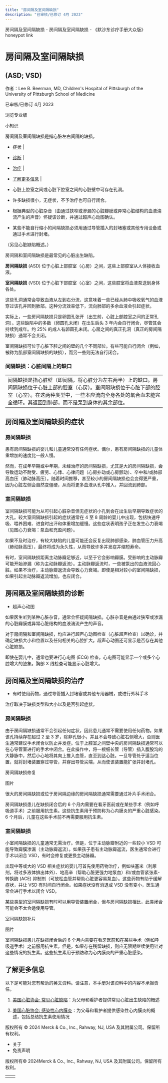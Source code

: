 ```yaml
---
title: "房间隔及室间隔缺损"
description: "已审核/已修订 4月 2023"
---
```


﻿房间隔及室间隔缺损 \- 房间隔及室间隔缺损 \- 《默沙东诊疗手册大众版》 honeypot link

# 房间隔及室间隔缺损

## (ASD; VSD)

作者：Lee B. Beerman, MD, Children's Hospital of Pittsburgh of the University of
Pittsburgh School of Medicine

已审核/已修订 4月 2023

浏览专业版

小知识

房间隔及室间隔缺损是指心脏左右间隔的缺损。

- [症状](#症状_v30822878_zh) \|
- [诊断](#诊断_v30822892_zh) \|
- [治疗](#治疗_v30822902_zh) \|
- [了解更多信息](#了解更多信息_v52131126_zh) \|

- 心脏上腔室之间或心脏下腔室之间的心脏壁中可存在孔洞。

- 许多缺损很小，无症状，不予治疗也可自行闭合。

- 根据典型的心脏杂音（由通过狭窄或渗漏的心脏瓣膜或异常心脏结构的血液湍流产生的声音）怀疑该诊断，并通过超声心动图确认。

- 某些不能自行缩小的间隔缺损必须用通过导管插入的封堵塞或其他专用设备或通过手术进行封堵。


（另见心脏缺陷概述。）

房间隔和室间隔缺损是最常见的心脏出生缺陷。

**房间隔缺损** (ASD) 位于心脏上部腔室（心房）之间，这些上部腔室从人体接收血液。

**室间隔缺损** (VSD) 位于心脏下部腔室（心室）之间，这些腔室将血液泵送到身体各处。

这些孔洞通常会导致血液从左到右分流，这意味着一些已经从肺中吸收氧气的血液穿过该孔并回到肺部。这种分流效率低下，流向肺部的多余血液会引起症状。

实际上，一些房间隔缺损只是卵圆孔张开（出生前，心脏上部腔室之间的正常孔洞）。这些缺陷中的多数（卵圆孔未闭）在出生后头 3 年内会自行闭合，尽管其会持续到成年。约 25% 的成人有卵圆孔未闭。心房之间的真正孔洞（真正的房间隔缺损）通常不会关闭。

室间隔缺损可位于心脏下腔之间的壁的几个不同部位。有些可能自行闭合（例如，被称为肌部室间隔缺损的缺损），而另一些则无法自行闭合。

### 间隔缺损：心脏间隔上的缺口

|     |
| --- |
| 间隔缺损是指心脏壁（即间隔，将心脏分为左右两半）上的缺口。房间隔缺损位于心脏上部的腔室（心房）。室间隔缺损位于心脏下部的腔室（心室）。在这两种类型中，一些本应流向全身各处的氧合血未能完全循环。其返回到肺部，而不是泵到身体的其余部位。<br> |

## 房间隔及室间隔缺损的症状

### 房间隔缺损

患有房间隔缺损的婴儿和儿童通常没有任何症状。偶尔，患有房间隔缺损的儿童体重增加的速度比一般人慢。

然而，在成年早期或中年期，未经治疗的房间隔缺损，尤其是大的房间隔缺损，会导致运动不耐受、疲劳、心悸、心律问题（心房扑动或心房颤动）、卒中和/或肺部高血压（肺动脉高压）。随着时间推移，甚至较小的房间隔缺损也会变得更严重，因为心脏左侧会自然变僵硬，从而将更多血液从孔中推入，并回流到肺部。

### 室间隔缺损

室间隔缺损可能为从可引起心脏杂音但无症状的小孔到会在出生后早期导致症状的大孔。较大室间隔缺损引起的症状通常在 4 至 8 周龄的婴儿中出现，包括快速呼吸、喂养困难、进食时出汗和体重增加缓慢。这些症状表明孩子正在发生心力衰竭（见图心力衰竭：泵血和充盈问题）。

如果不及时治疗，有较大缺陷的儿童可能还会反复出现肺部感染，肺血管压力升高（肺动脉高压），最终将成为永久性，从而导致许多并发症并缩短寿命。

有时，室间隔缺损距离主动脉瓣足够近，以至于它会影响瓣膜。受影响的主动脉瓣可能开始渗漏（称为主动脉瓣返流）。主动脉瓣返流时，一些被泵出的血液流回心脏。如果不治疗，主动脉瓣返流会导致心力衰竭。即使是相对较小的室间隔缺损，如果引起主动脉瓣返流增加，也应闭合。

## 房间隔及室间隔缺损的诊断

- 超声心动图


如果医生听到某种心脏杂音，通常会怀疑间隔缺损。心脏杂音是由通过狭窄或渗漏的心脏瓣膜或异常心脏结构的血液湍流产生的声音。

对于房间隔和室间隔缺损，均应进行超声心动图检查（心脏超声检查）以确诊，并确定缺损大小和位置以及任何相关的心腔扩大。超声心动图还可显示是否存在其他心脏缺损。

即使在婴儿中，通常也要进行心电图 (ECG) 检查。心电图可能显示一个或多个心腔增大的迹象。胸部 X 线检查可能显示心脏增大。

## 房间隔及室间隔缺损的治疗

- 有时使用药物，通过导管插入封堵塞或其他专用器械，或进行外科手术


治疗取决于缺损类型和大小以及是否引起症状。

### 房间隔缺损

由于房间隔缺损通常不会引起任何症状，因此患儿通常不需要使用任何药物。如果该孔持续存在超过 2 至 3 岁，除非孔很小，并且不会导致心脏右侧增大，否则医生通常建议手术闭合以防止并发症。位于上腔室之间壁中央的房间隔缺损通常可以在心导管室进行的手术中闭合。在此操作中，将一根细长管（导管）插入腹股沟的大静脉中，然后小心地将其向上推入血管，直至到达心脏。一旦导管处于适当位置，就将封堵装置穿过导管，并穿出导管尖端，从而使该装置能扩张并封堵孔。

房间隔缺损修复



图片

很大的房间隔缺损或位于房间隔边缘的房间隔缺损通常需要通过补片手术闭合。

房间隔缺损患儿在缺损闭合后的 6 个月内需要在看牙医前或在某些手术（例如呼吸道手术）之前服用抗生素。这些抗生素用于预防称为心内膜炎的严重心脏感染。6 个月后，儿童在这些手术前不再需要服用抗生素。

### 室间隔缺损

小室间隔缺损的儿童通常无需治疗。但是，位于主动脉瓣附近的一些较小 VSD 可能导致瓣膜渗漏（主动脉瓣返流）。如果孩子患有主动脉瓣返流，医生通常会进行手术以闭合 VSD，有时会修复或更换主动脉瓣。

出现中等或大的 VSD 相关症状的婴儿可首先使用药物治疗，例如呋塞米（利尿剂，将过多液体排出体外）、地高辛（帮助心脏更强力地泵血）和/或血管紧张素-转换酶 (ACE) 抑制剂（可放松血管并帮助心脏更容易泵血）。这些药物有助于缓解症状，并让 VSD 有时间自行闭合。如果症状没有消退或 VSD 没有变小，医生通常会进行手术以闭合 VSD。

某些类型的室间隔缺损有时可以用导管装置闭合，但与房间隔缺损相比，此类闭合可能会不太合适使用导管。

室间隔缺损补片



图片

室间隔缺损患儿在缺损闭合后的 6 个月内需要在看牙医前和在某些手术（例如呼吸道手术）之前服用抗生素。但是，如果存在残留缺损，则应无限期继续使用针对这些情况的抗生素。这些抗生素用于预防称为心内膜炎的严重心脏感染。

## 了解更多信息

以下是可能对您有帮助的英文资料。请注意，本手册对该资料中的内容不承担责任。

1. [美国心脏协会: 常见心脏缺陷](https://www.heart.org/en/health-topics/congenital-heart-defects/about-congenital-heart-defects/common-types-of-heart-defects)：为父母和看护者提供常见心脏出生缺陷的概述

2. [美国心脏协会: 感染性心内膜炎](https://www.heart.org/en/health-topics/infective-endocarditis)：为父母和看护者提供感染性心内膜炎的概述，包括总结抗生素使用情况




版权所有 © 2024
Merck & Co., Inc., Rahway, NJ, USA 及其附属公司。保留所有权利。

- 关于
- 免责声明

版权所有© 2024Merck & Co., Inc., Rahway, NJ, USA 及其附属公司。保留所有权利。

|     |     |
| --- | --- |
|  |  |